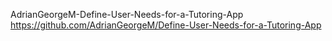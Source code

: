 AdrianGeorgeM-Define-User-Needs-for-a-Tutoring-App
https://github.com/AdrianGeorgeM/Define-User-Needs-for-a-Tutoring-App
